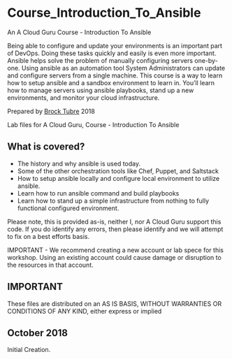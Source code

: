 # Course_Introduction_To_Ansible
An A Cloud Guru Course - 
Introduction To Ansible

Being able to configure and update your environments is an important part of DevOps. Doing these tasks quickly and easily is even more important. Ansible helps solve the problem of manually configuring servers one-by-one. Using ansible as an automation tool System Administrators can update and configure servers from a single machine. 
This course is a way to learn how to setup ansible and a sandbox environment to learn in. You’ll learn how to manage servers using ansible playbooks, stand up a new environments, and monitor your cloud infrastructure. 

Prepared by [Brock Tubre](http://brocktubre.com) 2018

Lab files for A Cloud Guru, Course - Introduction To Ansible

## What is covered?
- The history and why ansible is used today.
- Some of the other orchestration tools like Chef, Puppet, and Saltstack 
- How to setup ansible locally and configure local environment to utilize ansible.
- Learn how to run ansible command and build playbooks
- Learn how to stand up a simple infrastructure from nothing to fully functional configured environment.


Please note, this is provided as-is, neither I, nor A Cloud Guru support this code. If you do identify any errors, then please identify and we will attempt to fix on a best efforts basis.

IMPORTANT - We recommend creating a new account or lab spece for this workshop. Using an existing account could cause damage or disruption to the resources in that account.

## IMPORTANT
These files are distributed on an AS IS BASIS, WITHOUT WARRANTIES OR CONDITIONS OF ANY KIND, either express or implied


## October 2018
Initial Creation.

